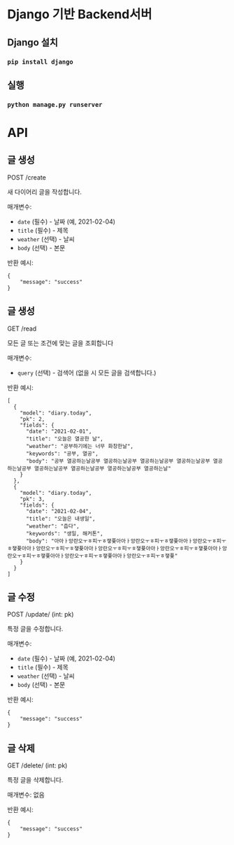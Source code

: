 # Django 기반 Backend서버

## Django 설치

### `pip install django`

## 실행

### `python manage.py runserver`


# API

## 글 생성

POST /create

새 다이어리 글을 작성합니다.

매개변수:
- `date` (필수) - 날짜 (예, 2021-02-04)
- `title` (필수) - 제목
- `weather` (선택) - 날씨
- `body` (선택) - 본문

반환 예시:
```
{
    "message": "success"
}
```

## 글 생성

GET /read

모든 글 또는 조건에 맞는 글을 조회합니다

매개변수:
- `query` (선택) - 검색어 (없을 시 모든 글을 검색합니다.)

반환 예시:
```
[
  {
    "model": "diary.today",
    "pk": 2,
    "fields": {
      "date": "2021-02-01",
      "title": "오늘은 열공한 날",
      "weather": "공부하기에는 너무 화창한날",
      "keywords": "공부, 열공",
      "body": "공부 열공하는날공부 열공하는날공부 열공하는날공부 열공하는날공부 열공하는날공부 열공하는날공부 열공하는날공부 열공하는날공부 열공하는날"
    }
  },
  {
    "model": "diary.today",
    "pk": 3,
    "fields": {
      "date": "2021-02-04",
      "title": "오늘은 내생일",
      "weather": "춥다",
      "keywords": "생일, 해커톤",
      "body": "아아ㅏ앙란오ㅜㅎ피ㅜㅎ쟇퓾아아ㅏ앙란오ㅜㅎ피ㅜㅎ쟇퓾아아ㅏ앙란오ㅜㅎ피ㅜㅎ쟇퓾아아ㅏ앙란오ㅜㅎ피ㅜㅎ쟇퓾아아ㅏ앙란오ㅜㅎ피ㅜㅎ쟇퓾아아ㅏ앙란오ㅜㅎ피ㅜㅎ쟇퓾아아ㅏ앙란오ㅜㅎ피ㅜㅎ쟇퓾아아ㅏ앙란오ㅜㅎ피ㅜㅎ쟇퓾아아ㅏ앙란오ㅜㅎ피ㅜㅎ쟇퓾"
    }
  }
]
```


## 글 수정

POST /update/ (int: pk)

특정 글을 수정합니다.

매개변수:
- `date` (필수) - 날짜 (예, 2021-02-04)
- `title` (필수) - 제목
- `weather` (선택) - 날씨
- `body` (선택) - 본문

반환 예시:
```
{
    "message": "success"
}
```

## 글 삭제

GET /delete/ (int: pk)

특정 글을 삭제합니다.

매개변수:
없음

반환 예시:
```
{
    "message": "success"
}
```
